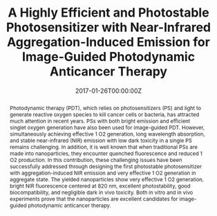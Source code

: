 ---
title: 'A Highly Efficient and Photostable Photosensitizer with Near-Infrared Aggregation-Induced Emission for Image-Guided Photodynamic Anticancer Therapy'

# Authors
# If you created a profile for a user (e.g. the default `admin` user), write the username (folder name) here
# and it will be replaced with their full name and linked to their profile.
authors:
  - Wenbo Wu
  - Duo Mao
  - Fang Hu
  - Shidang Xu
  - Chao Chen
  - Chong-Jing Zhang
  - Xiamin Cheng
  - Youyong Yuan
  - Dan Ding
  - Deling Kong
  - Bin Liu*

# # Author notes (optional)
# author_notes:
#   - ''
#   - ''
#   - ''
#   - ''
#   - ''
#   - ''
#   - ''
#   - ''
#   - ''
#   - ''
#   - 'Corresponding author'

date: '2017-01-26T00:00:00Z'
doi: '10.1002/adma.201700548'

# Schedule page publish date (NOT publication's date).
publishDate: '2017-09-29T00:00:00Z'

# Publication type.
# Accepts a single type but formatted as a YAML list (for Hugo requirements).
# Enter a publication type from the CSL standard.
publication_types: ['article-journal']

# Publication name and optional abbreviated publication name.
publication: In *Advanced materials*
publication_short: In *Adv. Mater.*

abstract: Photodynamic therapy (PDT), which relies on photosensitizers (PS) and light to generate reactive oxygen species to kill cancer cells or bacteria, has attracted much attention in recent years. PSs with both bright emission and efficient singlet oxygen generation have also been used for image-guided PDT. However, simultaneously achieving effective 1 O2 generation, long wavelength absorption, and stable near-infrared (NIR) emission with low dark toxicity in a single PS remains challenging. In addition, it is well known that when traditional PSs are made into nanoparticles, they encounter quenched fluorescence and reduced 1 O2 production. In this contribution, these challenging issues have been successfully addressed through designing the first photostable photosensitizer with aggregation-induced NIR emission and very effective 1 O2 generation in aggregate state. The yielded nanoparticles show very effective 1 O2 generation, bright NIR fluorescence centered at 820 nm, excellent photostability, good biocompatibility, and negligible dark in vivo toxicity. Both in vitro and in vivo experiments prove that the nanoparticles are excellent candidates for image-guided photodynamic anticancer therapy.

# Summary. An optional shortened abstract.
summary: Photodynamic therapy (PDT), which relies on photosensitizers (PS) and light to generate reactive oxygen species to kill cancer cells or bacteria, has attracted much attention in recent years. PSs with both bright emission and efficient singlet oxygen generation have also been used for image-guided PDT. However, simultaneously achieving effective 1 O2 generation, long wavelength absorption, and stable near-infrared (NIR) emission with low dark toxicity in a single PS remains challenging. In addition, it is well known that when traditional PSs are made into nanoparticles, they encounter quenched fluorescence and reduced 1 O2 production. In this contribution, these challenging issues have been successfully addressed through designing the first photostable photosensitizer with aggregation-induced NIR emission and very effective 1 O2 generation in aggregate state. The yielded nanoparticles show very effective 1 O2 generation, bright NIR fluorescence centered at 820 nm, excellent photostability, good biocompatibility, and negligible dark in vivo toxicity. Both in vitro and in vivo experiments prove that the nanoparticles are excellent candidates for image-guided photodynamic anticancer therapy.
tags: []

# Display this page in the Featured widget?
featured: true

# Custom links (uncomment lines below)
# links:
# - name: Custom Link
#   url: http://example.org

url_pdf: 'https://onlinelibrary.wiley.com/doi/epdf/10.1002/adma.201700548'
url_code: ''
url_dataset: ''
url_poster: ''
url_project: ''
url_slides: ''
url_source: ''
url_video: ''

# Featured image
# To use, add an image named `featured.jpg/png` to your page's folder.
# image:
#   caption: 'Image credit: [**Unsplash**](https://unsplash.com/photos/pLCdAaMFLTE)'
#   focal_point: ''
#   preview_only: false
---
